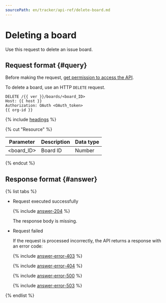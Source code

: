 ```yaml
---
sourcePath: en/tracker/api-ref/delete-board.md
---
```

# Deleting a board

Use this request to delete an issue board.

## Request format {#query}

Before making the request, [get permission to access the API](concepts/access.md).

To delete a board, use an HTTP `DELETE` request.

```
DELETE /{{ ver }}/boards/<board_ID>
Host: {{ host }}
Authorization: OAuth <OAuth_token>
{{ org-id }}
```

{% include [headings](../_includes/tracker/api/headings.md) %}

{% cut "Resource" %}

| Parameter | Description | Data type |
----- | ----- | -----
| \<board_ID\> | Board ID | Number |

{% endcut %}

## Response format {#answer}

{% list tabs %}

- Request executed successfully

   {% include [answer-204](../_includes/tracker/api/answer-204.md) %}

   The response body is missing.

- Request failed

   If the request is processed incorrectly, the API returns a response with an error code:

   {% include [answer-error-403](../_includes/tracker/api/answer-error-403.md) %}

   {% include [answer-error-404](../_includes/tracker/api/answer-error-404.md) %}

   {% include [answer-error-500](../_includes/tracker/api/answer-error-500.md) %}

   {% include [answer-error-503](../_includes/tracker/api/answer-error-503.md) %}

{% endlist %}

